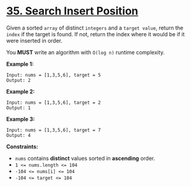 # **[35. Search Insert Position](https://leetcode.com/problems/search-insert-position/)**

Given a sorted ``array`` of distinct ``integers`` and a ``target value``, return the ``index`` if the target is found. If not, return the index where it would be if it were inserted in order.

You **MUST** write an algorithm with ``O(log n)`` runtime complexity.


**Example 1:**

```
Input: nums = [1,3,5,6], target = 5
Output: 2
```
**Example 2:**

```
Input: nums = [1,3,5,6], target = 2
Output: 1
```

**Example 3:**
```
Input: nums = [1,3,5,6], target = 7
Output: 4
```

**Constraints:**

- ``nums`` contains **distinct** values sorted in **ascending** order.
- ``1 <= nums.length <= 104``
- ``-104 <= nums[i] <= 104``
- ``-104 <= target <= 104``